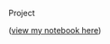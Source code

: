 Project

([view my notebook here](https://nbviewer.org/github/yanantro/aaa/blob/aa81db4e81863f1c78aa9cd0e05f955732224f09/Country%20Dataset.ipynb))
